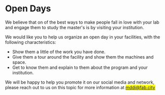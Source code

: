 # Open Days

We believe that on of the best ways to make people fall in love with your lab and engage them to study the master's is by visiting your institution.

We would like you to help us organize an open day in your facilities, with the following characteristics:

* Show them a little of the work you have done.
* Give them a tour around the facility and show them the machines and space.
* Get to know them and explain to them about the program and your institution.

We will be happy to help you promote it on our social media and network, please reach out to us on this topic for more information at <mark style="color:blue;">mddi@fab.city</mark>
